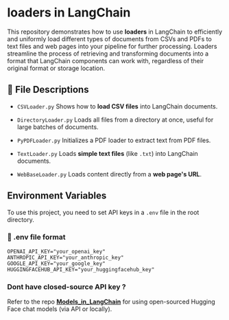 # loaders in LangChain

This repository demonstrates how to use **loaders** in LangChain to efficiently and uniformly load different types of documents from CSVs and PDFs to text files and web pages into your pipeline for further processing.
Loaders streamline the process of retrieving and transforming documents into a format that LangChain components can work with, regardless of their original format or storage location.

## 📄 File Descriptions

- `CSVLoader.py`  Shows how to **load CSV files** into LangChain documents.

- `DirectoryLoader.py`  Loads all files from a directory at once, useful for large batches of documents.

- `PyPDFLoader.py`  Initializes a PDF loader to extract text from PDF files.

- `TextLoader.py`  Loads **simple text files** (like `.txt`) into LangChain documents.

- `WebBaseLoader.py`  Loads content directly from a **web page's URL**.

## Environment Variables
To use this project, you need to set API keys in a `.env` file in the root directory.

### 📄 .env file format

```env
OPENAI_API_KEY="your_openai_key"
ANTHROPIC_API_KEY="your_anthropic_key"
GOOGLE_API_KEY="your_google_key"
HUGGINGFACEHUB_API_KEY="your_huggingfacehub_key"
```

### Dont have closed-source API key ? 
Refer to the repo [**Models_in_LangChain**](https://github.com/yourusername/Models_in_LangChain) for using open-sourced Hugging Face chat models (via API or locally).
